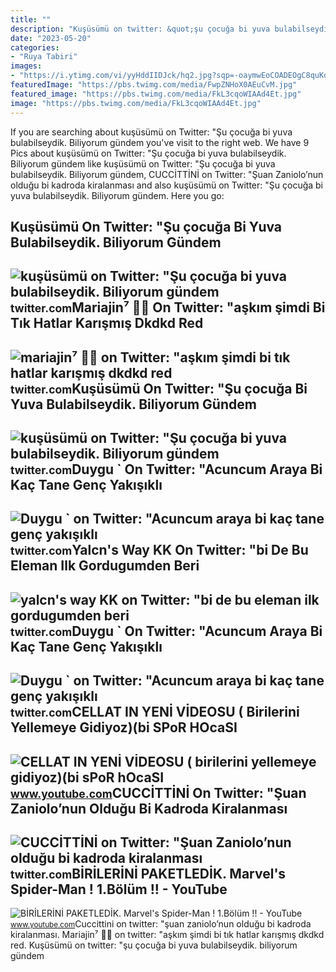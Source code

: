 ```yaml
---
title: ""
description: "Kuşüsümü on twitter: &quot;şu çocuğa bi yuva bulabilseydik. biliyorum gündem"
date: "2023-05-20"
categories:
- "Ruya Tabiri"
images:
- "https://i.ytimg.com/vi/yyHddIIDJck/hq2.jpg?sqp=-oaymwEoCOADEOgC8quKqQMcGADwAQH4Ac4DgALgA4oCDAgAEAEYRyBGKHIwDw==&amp;rs=AOn4CLBERf-kqRkLs4YGTmKizd066IeGlQ"
featuredImage: "https://pbs.twimg.com/media/FwpZNHoX0AEuCvM.jpg"
featured_image: "https://pbs.twimg.com/media/FkL3cqoWIAAd4Et.jpg"
image: "https://pbs.twimg.com/media/FkL3cqoWIAAd4Et.jpg"
---
```


If you are searching about kuşüsümü on Twitter: "Şu çocuğa bi yuva bulabilseydik. Biliyorum gündem you've visit to the right web. We have 9 Pics about kuşüsümü on Twitter: "Şu çocuğa bi yuva bulabilseydik. Biliyorum gündem like kuşüsümü on Twitter: "Şu çocuğa bi yuva bulabilseydik. Biliyorum gündem, CUCCİTTİNİ on Twitter: "Şuan Zaniolo’nun olduğu bi kadroda kiralanması and also kuşüsümü on Twitter: "Şu çocuğa bi yuva bulabilseydik. Biliyorum gündem. Here you go:

Kuşüsümü On Twitter: "Şu çocuğa Bi Yuva Bulabilseydik. Biliyorum Gündem
-----------------------------------------------------------------------

 ![kuşüsümü on Twitter: "Şu çocuğa bi yuva bulabilseydik. Biliyorum gündem](https://pbs.twimg.com/media/FwpZNHoX0AEuCvM.jpg) <small>twitter.com</small>Mariajin⁷ 🥢🍊 On Twitter: "aşkım şimdi Bi Tık Hatlar Karışmış Dkdkd Red
----------------------------------------------------------------------

 ![mariajin⁷ 🥢🍊 on Twitter: "aşkım şimdi bi tık hatlar karışmış dkdkd red](https://pbs.twimg.com/media/FzqXrEoaMAAiXNT.jpg) <small>twitter.com</small>Kuşüsümü On Twitter: "Şu çocuğa Bi Yuva Bulabilseydik. Biliyorum Gündem
-----------------------------------------------------------------------

 ![kuşüsümü on Twitter: "Şu çocuğa bi yuva bulabilseydik. Biliyorum gündem](https://pbs.twimg.com/media/FwpZNHsX0AI4bQp.jpg) <small>twitter.com</small>Duygu ` On Twitter: "Acuncum Araya Bi Kaç Tane Genç Yakışıklı
-------------------------------------------------------------

 ![Duygu ` on Twitter: "Acuncum araya bi kaç tane genç yakışıklı](https://pbs.twimg.com/media/FkL3cqoWIAAd4Et.jpg) <small>twitter.com</small>Yalcn's Way KK On Twitter: "bi De Bu Eleman Ilk Gordugumden Beri
----------------------------------------------------------------

 ![yalcn's way KK on Twitter: "bi de bu eleman ilk gordugumden beri](https://pbs.twimg.com/media/FwMw_3TX0AIZNIs.jpg) <small>twitter.com</small>Duygu ` On Twitter: "Acuncum Araya Bi Kaç Tane Genç Yakışıklı
-------------------------------------------------------------

 ![Duygu ` on Twitter: "Acuncum araya bi kaç tane genç yakışıklı](https://pbs.twimg.com/media/FkL3dRnXwAcsqSS.jpg) <small>twitter.com</small>CELLAT IN YENİ VİDEOSU ( Birilerini Yellemeye Gidiyoz)(bi SPoR HOcaSI
---------------------------------------------------------------------

 ![CELLAT IN YENİ VİDEOSU ( birilerini yellemeye gidiyoz)(bi sPoR hOcaSI](https://i.ytimg.com/vi/yyHddIIDJck/hq2.jpg?sqp=-oaymwEoCOADEOgC8quKqQMcGADwAQH4Ac4DgALgA4oCDAgAEAEYRyBGKHIwDw==&rs=AOn4CLBERf-kqRkLs4YGTmKizd066IeGlQ) <small>www.youtube.com</small>CUCCİTTİNİ On Twitter: "Şuan Zaniolo’nun Olduğu Bi Kadroda Kiralanması
----------------------------------------------------------------------

 ![CUCCİTTİNİ on Twitter: "Şuan Zaniolo’nun olduğu bi kadroda kiralanması](https://pbs.twimg.com/media/FpKoCt_XwAUEkD2.jpg) <small>twitter.com</small>BİRİLERİNİ PAKETLEDİK. Marvel's Spider-Man ! 1.Bölüm !! - YouTube
-----------------------------------------------------------------

 ![BİRİLERİNİ PAKETLEDİK. Marvel's Spider-Man ! 1.Bölüm !! - YouTube](https://i.ytimg.com/vi/yBg6VuJUMFk/maxresdefault.jpg) <small>www.youtube.com</small>Cucci̇tti̇ni̇ on twitter: "şuan zaniolo’nun olduğu bi kadroda kiralanması. Mariajin⁷ 🥢🍊 on twitter: "aşkım şimdi bi tık hatlar karışmış dkdkd red. Kuşüsümü on twitter: "şu çocuğa bi yuva bulabilseydik. biliyorum gündem
